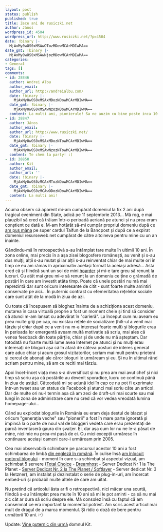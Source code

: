 ```yaml
---
layout: post
status: publish
published: true
title: Zece ani de rusiczki.net
author: János
wordpress_id: 4504
wordpress_url: http://www.rusiczki.net/?p=4504
date: !binary |-
  MjAxMy0wOS0xMSAwOTozMDowMCArMDIwMA==
date_gmt: !binary |-
  MjAxMy0wOS0xMSAwNjozMDowMCArMDIwMA==
categories:
- General
tags: []
comments:
- id: 28846
  author: Andrei Albu
  author_email: 
  author_url: http://andreialbu.com/
  date: !binary |-
    MjAxMy0wOS0xMSAxMDozNDowMCArMDIwMA==
  date_gmt: !binary |-
    MjAxMy0wOS0xMSAwNzozNDowMCArMDIwMA==
  content: La multi ani, pionierule! Sa ne auzim cu bine peste inca 10 ani :)
- id: 28847
  author: János
  author_email: 
  author_url: http://www.rusiczki.net/
  date: !binary |-
    MjAxMy0wOS0xMSAxMDozNTowMCArMDIwMA==
  date_gmt: !binary |-
    MjAxMy0wOS0xMSAwNzozNTowMCArMDIwMA==
  content: Te chem la party! :)
- id: 28850
  author: Kit
  author_email: 
  author_url: ''
  date: !binary |-
    MjAxMy0wOS0zMCAxMTozNDowMCArMDIwMA==
  date_gmt: !binary |-
    MjAxMy0wOS0zMCAwODozNDowMCArMDIwMA==
  content: La multi ani!
---
```

<p>Acuma observ că aparent mi-am cumpărat domeniul la fix 2 ani după tragicul eveniment din State, adică pe 11 septembrie 2013... Mă rog, e mai plauzibil să cred că trăiam într-o perioadă aeriană pe atunci și nu prea eram conștient ce dată e. M-am hotărât să-mi cumpăr propriul domeniu după ce <a href="http://www.rusiczki.net/2003/02/19/ready-to-shop-til-i-drop/">am pus mâna</a> pe super cardul Taifun de la Bancpost și după ce a expirat domeniul resurseweb.net cumpărat de către altcineva pentru mine cu un an înainte.</p>
<p>Gândindu-mă în retrospectivă s-au întâmplat tare multe în ultimii 10 ani. În zona online, mai precis în a așa zisei blogosfere românești, au venit și s-au dus mulți, alții s-au mutat și iar alții s-au reinventat chiar de mai multe ori în timp ce eu am rămas în aproximativ același format la aceiași adresă... Asta cred că și fiindcă sunt un soi de mini <a href="http://en.wikipedia.org/wiki/Compulsive_hoarding">hoarder</a> și mi-e tare greu să renunț la lucruri. Cu atât mai greu mi-e să renunț la un domeniu ce ține o grămadă de postări în care am investit atâta timp. Poate că unele postări nu mă mai reprezintă dar sunt oricum interesante de citit - sunt foarte multe amintiri conservate pe aici... În puternic contrast cu efemeritatea rețelelor sociale care sunt atât de la modă în ziua de azi.</p>
<p>Cu toate că începusem să bloghez înainte de a achiziționa acest domeniu, mutarea în casa virtuală proprie a fost un moment cheie și tind să consider că atunci m-am lansat cu adevărat în "carieră". La început cum nu aveam eu prea multe griji pe cap, nu existau rețele de socializare (hi5-ul a venit mai târziu și chiar după ce a venit nu m-a interesat foarte mult) și blogurile erau în perioada lor emergentă aveam multă motivație să scriu, mai ales că venea feedback din toate părțile, chiar și de unde nu mă așteptam. Dar totodată nu foarte multă lume avea Internet pe atunci și nu mulți erau interesați de bloguri așa că în afară de câteva posturi de interes general care aduc chiar și acum grosul vizitatorilor, scriam mai mult pentru prieteni și cercul de abonați ale căror bloguri le urmăream și eu. Și nu în ultimul rând scriam pentru mine, să am ce reciti mai târziu.</p>
<p>Apoi încet-încet viața mea s-a diversificat și nu prea am mai avut chef și nici timp să scriu așa că postările au devenit sporadice, lucru ce continuă până în ziua de astăzi. Câteodată mi se adună idei în cap ce nu pot fi exprimate într-un tweet sau un status de Facebook și atunci mai scriu câte un articol. Dar de multe ori nu-l termin așa că am zeci de draft-uri mai scurte sau mai lungi în zona de administrare care nu cred că vor vedea vreodată lumina homepage-ului...</p>
<p>Când au explodat blogurile în România eu eram deja destul de blazat și oricum "generația veche" sau "pionerii" a fost în mare parte ignorată și împinsă la o parte de noul val de bloggeri vedetă care erau prezentați de parcă inventaseră gaura din șvaițer. Ei, dar așa cum lor nu ne le-a păsat de mine, nici mie nu prea-mi pasă de ei. Cu mici excepții urmăresc în continuare aceiași oameni care-i urmăream prin 2005.</p>
<p>Cea mai observabilă schimbare pe parcursul acestor 10 ani a fost schimbarea de limbă <a href="http://www.rusiczki.net/2010/08/30/romana/">din engleză în română</a>. În culise însă <a href="http://www.rusiczki.net/2009/04/02/keeping-up-with-the-times/">am înlocuit motorul blogului</a> - moment în care s-a schimbat și aspectul vizual, am schimbat 5 servere (<a href="http://www.rusiczki.net/2003/09/21/restarting-again/">Total Choice</a> - <a href="http://www.rusiczki.net/2006/04/16/im-so-back/">Dreamhost</a> - Server Dedicat Nr 1 la The Planet - <a href="http://www.rusiczki.net/2008/09/26/back-with-a-new-stronger-iron/">Server Dedicat Nr. 2 la The Planet / Softlayer</a> - Server dedicat Nr. 3 la Hetzner), am instalat și dezinstalat o serie de plug-in-uri, am încercat embed-uri și probabil multe altele de care am uitat.</p>
<p>Nu pretind că articolul ăsta ar fi o retrospectivă, nici măcar una scurtă, fiindcă s-au întâmplat prea multe în 10 ani să mi le pot aminti - ca să nu mai zic cât ar dura să scriu despre ele. Mă consolez însă cu faptul că am consemnat ce era important la momentul potrivit. Am scris acest articol mai mult de dragul de a marca momentul. Și ridic o doză de bere pentru următorii 10 ani. :-)</p>
<p>Update: <a href="http://kitblog.com/2013/09/kitblog_turns_ten.html">Vine puternic din urmă</a> domnul Kit.</p>

